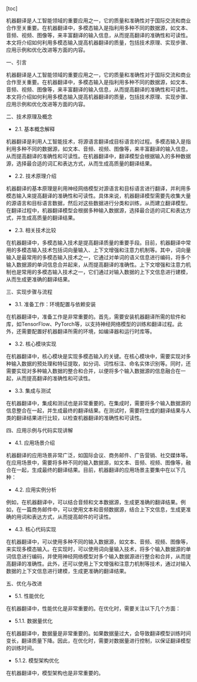 
[toc]                    
                
                
机器翻译是人工智能领域的重要应用之一，它的质量和准确性对于国际交流和商业合作至关重要。在机器翻译中，多模态输入是指利用多种不同的数据源，如文本、音频、视频、图像等，来丰富翻译的输入信息，从而提高翻译的准确性和可读性。本文将介绍如何利用多模态输入提高机器翻译的质量，包括技术原理、实现步骤、应用示例和优化改进等方面的内容。

一、引言

机器翻译是人工智能领域的重要应用之一，它的质量和准确性对于国际交流和商业合作至关重要。在机器翻译中，多模态输入是指利用多种不同的数据源，如文本、音频、视频、图像等，来丰富翻译的输入信息，从而提高翻译的准确性和可读性。本文将介绍如何利用多模态输入提高机器翻译的质量，包括技术原理、实现步骤、应用示例和优化改进等方面的内容。

二、技术原理及概念

- 2.1. 基本概念解释

机器翻译是利用人工智能技术，将源语言翻译成目标语言的过程。多模态输入是指利用多种不同的数据源，如文本、音频、视频、图像等，来丰富翻译的输入信息，从而提高翻译的准确性和可读性。在机器翻译中，翻译模型会根据输入的多种数据源，选择最合适的词汇和表达方式，从而生成高质量的翻译结果。

- 2.2. 技术原理介绍

机器翻译的基本原理是利用神经网络模型对源语言和目标语言进行翻译，并利用多模态输入来提高翻译的准确性和可读性。具体来说，机器翻译模型需要先收集大量的源语言和目标语言数据，然后对这些数据进行分类和训练，从而建立翻译模型。在翻译过程中，机器翻译模型会根据多种输入数据源，选择最合适的词汇和表达方式，并生成高质量的翻译结果。

- 2.3. 相关技术比较

在机器翻译中，多模态输入技术是提高翻译质量的重要手段。目前，机器翻译中常用的多模态输入技术包括词向量输入、上下文增强和注意力机制等。其中，词向量输入是最常用的多模态输入技术之一，它通过对单词的语义信息进行编码，将多个输入数据源的单词信息合并起来，从而提高翻译的准确性。上下文增强和注意力机制也是常用的多模态输入技术之一，它们通过对输入数据的上下文信息进行建模，从而生成更准确的翻译结果。

三、实现步骤与流程

- 3.1. 准备工作：环境配置与依赖安装

在机器翻译中，准备工作是非常重要的。首先，需要安装机器翻译所需的软件和库，如TensorFlow、PyTorch等，以支持神经网络模型的训练和翻译过程。此外，还需要配置好机器翻译所需的环境，如编译器和运行时库等。

- 3.2. 核心模块实现

在机器翻译中，核心模块是实现多模态输入的关键。在核心模块中，需要实现对多种输入数据的预处理和特征提取，如分词、词性标注、命名实体识别等。同时，还需要实现对多种输入数据的整合和合并，以便将多个输入数据源的信息融合在一起，从而提高翻译的准确性和可读性。

- 3.3. 集成与测试

在机器翻译中，集成和测试也是非常重要的。在集成时，需要将多个输入数据源的信息整合在一起，并生成最终的翻译结果。在测试时，需要将生成的翻译结果与人类的翻译结果进行比较，以检查机器翻译的准确性和可读性。

四、应用示例与代码实现讲解

- 4.1. 应用场景介绍

机器翻译的应用场景非常广泛，如国际会议、商务邮件、广告营销、社交媒体等。在应用场景中，需要将多种不同的输入数据源，如文本、音频、视频、图像等，融合在一起，生成最终的翻译结果。目前，机器翻译的应用场景主要集中在以下几种：

- 4.2. 应用实例分析

例如，在机器翻译中，可以结合音频和文本数据源，生成更准确的翻译结果。例如，在一篇商务邮件中，可以使用文本和音频数据源，结合上下文信息，生成更准确的用词和表达方式，从而提高邮件的可读性。

- 4.3. 核心代码实现

在机器翻译中，可以使用多种不同的输入数据源，如文本、音频、视频、图像等，来实现多模态输入。在实现时，可以使用词向量输入技术，将多个输入数据源的单词信息进行编码，并使用神经网络模型对多个输入数据源进行整合和合并，从而提高翻译的准确性。此外，还可以使用上下文增强和注意力机制等技术，通过对输入数据的上下文信息进行建模，生成更准确的翻译结果。

五、优化与改进

- 5.1. 性能优化

在机器翻译中，性能优化是非常重要的。在优化时，需要关注以下几个方面：

- 5.1.1. 数据量优化

在机器翻译中，数据量是非常重要的。如果数据量过大，会导致翻译模型训练时间变长，翻译质量下降。因此，在优化时，需要对数据量进行控制，以保证翻译模型的训练时间。

- 5.1.2. 模型架构优化

在机器翻译中，模型架构也是非常重要的。

